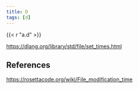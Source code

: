 ```yaml
---
title: D
tags: [d]
---
```


{{< r "a.d" >}}

<https://dlang.org/library/std/file/set_times.html>

## References

<https://rosettacode.org/wiki/File_modification_time>
